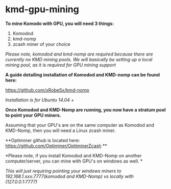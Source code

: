 # kmd-gpu-mining

**To mine Komodo with GPU, you will need 3 things:**

1. Komodod  
2. kmd-nomp   
3. zcash miner of your choice 

*Please note, komodod and kmd-nomp are required because there are currently no KMD mining pools.* 
*We will basically be setting up a local mining pool, as it is required for GPU mining support*



**A guide detailing installation of Komodod and KMD-nomp can be found here:**

https://github.com/xRobeSx/kmd-nomp

*Installation is for Ubuntu 14.04 +*



**Once Komodod and KMD-Nomp are running, you now have a stratum pool to point your GPU miners.**

Assuming that your GPU's are on the same computer as Komodod and KMD-Nomp, then you will need a Linux zcash miner.



**Optiminer github is located here: https://github.com/Optiminer/OptiminerZcash **





*Please note, if you install Komodod and KMD-Nomp on another computer/server, you can mine with GPU's on windows as well. *

*This will just requiring pointing your windows miners to 192.168.1.xxx:7777(komodod and KMD-Nomp) vs locally with (127.0.0.1:7777)*
